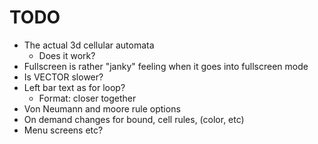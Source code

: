 # TODO

- The actual 3d cellular automata
    - Does it work?
- Fullscreen is rather "janky" feeling when it goes into fullscreen mode
- Is VECTOR slower?
- Left bar text as for loop?
    - Format: closer together
- Von Neumann and moore rule options
- On demand changes for bound, cell rules, (color, etc)
- Menu screens etc?